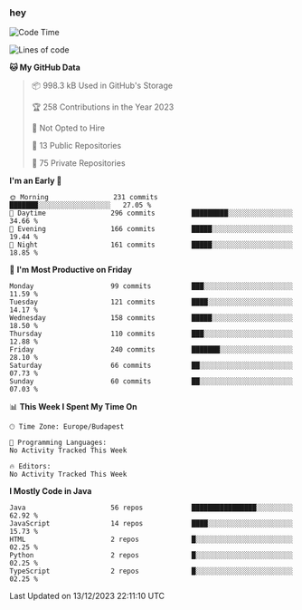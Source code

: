 ### hey

<!--START_SECTION:waka-->
![Code Time](http://img.shields.io/badge/Code%20Time-971%20hrs%2052%20mins-blue)

![Lines of code](https://img.shields.io/badge/From%20Hello%20World%20I%27ve%20Written-1.0%20million%20lines%20of%20code-blue)

**🐱 My GitHub Data** 

> 📦 998.3 kB Used in GitHub's Storage 
 > 
> 🏆 258 Contributions in the Year 2023
 > 
> 🚫 Not Opted to Hire
 > 
> 📜 13 Public Repositories 
 > 
> 🔑 75 Private Repositories 
 > 
**I'm an Early 🐤** 

```text
🌞 Morning                231 commits         ███████░░░░░░░░░░░░░░░░░░   27.05 % 
🌆 Daytime                296 commits         █████████░░░░░░░░░░░░░░░░   34.66 % 
🌃 Evening                166 commits         █████░░░░░░░░░░░░░░░░░░░░   19.44 % 
🌙 Night                  161 commits         █████░░░░░░░░░░░░░░░░░░░░   18.85 % 
```
📅 **I'm Most Productive on Friday** 

```text
Monday                   99 commits          ███░░░░░░░░░░░░░░░░░░░░░░   11.59 % 
Tuesday                  121 commits         ████░░░░░░░░░░░░░░░░░░░░░   14.17 % 
Wednesday                158 commits         █████░░░░░░░░░░░░░░░░░░░░   18.50 % 
Thursday                 110 commits         ███░░░░░░░░░░░░░░░░░░░░░░   12.88 % 
Friday                   240 commits         ███████░░░░░░░░░░░░░░░░░░   28.10 % 
Saturday                 66 commits          ██░░░░░░░░░░░░░░░░░░░░░░░   07.73 % 
Sunday                   60 commits          ██░░░░░░░░░░░░░░░░░░░░░░░   07.03 % 
```


📊 **This Week I Spent My Time On** 

```text
🕑︎ Time Zone: Europe/Budapest

💬 Programming Languages: 
No Activity Tracked This Week

🔥 Editors: 
No Activity Tracked This Week
```

**I Mostly Code in Java** 

```text
Java                     56 repos            ████████████████░░░░░░░░░   62.92 % 
JavaScript               14 repos            ████░░░░░░░░░░░░░░░░░░░░░   15.73 % 
HTML                     2 repos             █░░░░░░░░░░░░░░░░░░░░░░░░   02.25 % 
Python                   2 repos             █░░░░░░░░░░░░░░░░░░░░░░░░   02.25 % 
TypeScript               2 repos             █░░░░░░░░░░░░░░░░░░░░░░░░   02.25 % 
```




 Last Updated on 13/12/2023 22:11:10 UTC
<!--END_SECTION:waka-->
